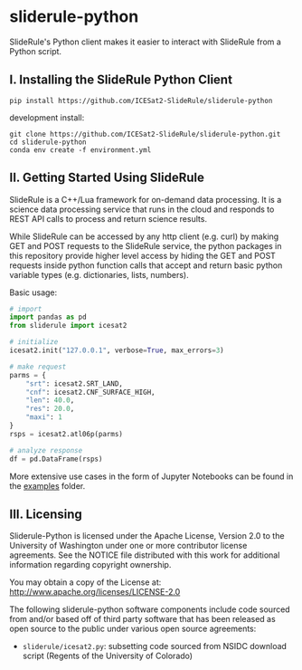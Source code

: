 # sliderule-python

SlideRule's Python client makes it easier to interact with SlideRule from a Python script.

## I. Installing the SlideRule Python Client
```
pip install https://github.com/ICESat2-SlideRule/sliderule-python
```

development install:
```
git clone https://github.com/ICESat2-SlideRule/sliderule-python.git
cd sliderule-python
conda env create -f environment.yml
```

## II. Getting Started Using SlideRule

SlideRule is a C++/Lua framework for on-demand data processing. It is a science data processing service that runs in the cloud and responds to REST API calls to process and return science results.

While SlideRule can be accessed by any http client (e.g. curl) by making GET and POST requests to the SlideRule service, the python packages in this repository provide higher level access by hiding the GET and POST requests inside python function calls that accept and return basic python variable types (e.g. dictionaries, lists, numbers).

Basic usage:
```python
# import
import pandas as pd
from sliderule import icesat2

# initialize
icesat2.init("127.0.0.1", verbose=True, max_errors=3)

# make request
parms = {
    "srt": icesat2.SRT_LAND,
    "cnf": icesat2.CNF_SURFACE_HIGH,
    "len": 40.0,
    "res": 20.0,
    "maxi": 1
}
rsps = icesat2.atl06p(parms)

# analyze response
df = pd.DataFrame(rsps)
```

More extensive use cases in the form of Jupyter Notebooks can be found in the [examples](examples/) folder.

## III. Licensing

Sliderule-Python is licensed under the Apache License, Version 2.0
to the University of Washington under one or more contributor
license agreements.  See the NOTICE file distributed with this
work for additional information regarding copyright ownership.

You may obtain a copy of the License at: http://www.apache.org/licenses/LICENSE-2.0

The following sliderule-python software components include code sourced from and/or
based off of third party software that has been released as open source to the
public under various open source agreements:
* `sliderule/icesat2.py`: subsetting code sourced from NSIDC download script (Regents of the University of Colorado)
